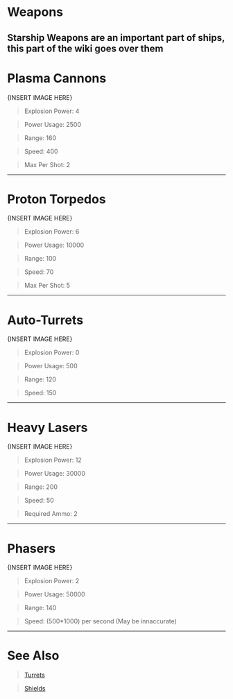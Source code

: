 # Weapons

Starship Weapons are an important part of ships, this part of the wiki goes over them
--- 
# Plasma Cannons

{INSERT IMAGE HERE}

> Explosion Power: 4

> Power Usage: 2500

> Range: 160

> Speed: 400

> Max Per Shot: 2

---
# Proton Torpedos

{INSERT IMAGE HERE}

> Explosion Power: 6

> Power Usage: 10000

> Range: 100

> Speed: 70

> Max Per Shot: 5

---
# Auto-Turrets

{INSERT IMAGE HERE}

> Explosion Power: 0

> Power Usage: 500

> Range: 120

> Speed: 150

---
# Heavy Lasers

{INSERT IMAGE HERE}

> Explosion Power: 12

> Power Usage: 30000

> Range: 200

> Speed: 50

> Required Ammo: 2

---
# Phasers

{INSERT IMAGE HERE}

> Explosion Power: 2

> Power Usage: 50000

> Range: 140

> Speed: (500*1000) per second (May be innaccurate)

---
# See Also
> [Turrets](/Machines/Turrets.md)

> [Shields](Shields.md)
